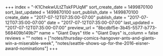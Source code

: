 +++
index = "-K1ChekwULtZTskFPUqM"
sort_create_date = 1499870100
sort_last_updated = 1499870100
sort_publish_date = 1499870100
create_date = "2017-07-12T07:35:00-07:00"
publish_date = "2017-07-12T07:35:00-07:00"
date = "2017-07-12T07:35:00-07:00"
last_updated = "2017-07-12T07:35:00-07:00"
preview_url = "8bcdbf5e-3b45-5577-b773-568409b149b7"
name = "Giant Days"
title = "Giant Days"
is_column = false
reviews = ""
notes = ["notes/thursday-comics-hangover-ants-and-giants-win-a-miserable-week", "notes/seattle-shows-up-for-the-2016-eisner-award-nominations"]
+++

